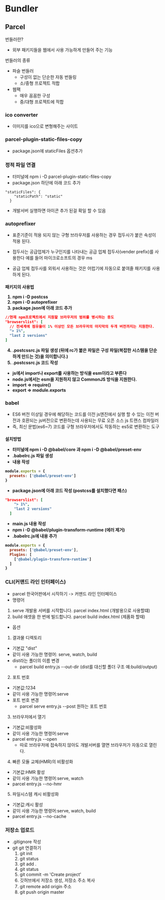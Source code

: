 # Bundler

## Parcel

번들러란?

- 외부 패키지들을 웹에서 사용 가능하게 만들어 주는 기능

번들러의 종류

- 파슬 번들러
  - 구성이 없는 단순한 자동 번들링
  - 소/중형 프로젝트 적합
- 웹팩
  - 매우 꼼꼼한 구성
  - 중/대형 프로젝트에 적합

### ico converter

- 이미지를 ico으로 변형해주는 사이트

### parcel-plugin-static-files-copy

- package.json에 staticFiles 옵션추가


### 정적 파일 연결

- 터미널에 npm i -D parcel-plugin-static-files-copy
- package.json 하단에 아래 코드 추가
```
"staticFiles": {
    "staticPath": "static"
  }
```
- 개발서버 실행하면 아이콘 추가 된걸 확일 할 수 있음

### autoprefixer

- 표준기준이 적용 되지 않는 구형 브라우저를 사용하는 경우 접두사가 붙은 속성이 적용 된다.
- 접두사는 공급업체가 누구인지를 나타내는 공급 업체 접두사(vender prefix)를 사용한다 예를 들어 마이크로소프트의 경우 ms

- 공급 업체 접두사를 외워서 사용하는 것은 어럽기에 자동으로 붙여줄 패키지를 사용하게 된다.

<h4>패키지의 사용법

1. npm i -D postcss
2. npm i -D autoprefixer
3. package.json에 아래 코드 추가
```json
//현재 npm프로젝트에서 지원할 브라우저의 범위를 병시하는 용도 
"browserslist": [
  // 전세계에 점유율이 1% 이상인 모든 브라우저의 마지막의 두개 버전까지는 지원한다.
  "> 1%",
  "last 2 versions"
]
```
4. .postcssrc.js 파일 생성 (뒤에 rc가 붙은 파일은 구성 파일(복잡한 시스템을 단순하게 만드는 것)을 의미합니다.)
5. .postcssrc.js 코드 작성

- js에서 import나 export를 사용하는 방식을 esm이라고 부른다
- node.js에서는 esm을 지원하지 않고 CommonJS 방식을 지원한다.
- import => require()
- export => module.exports

### babel

- ES6 버전 이상일 경우에 해당하는 코드를 이전 js엔진에서 실행 할 수 있는 이전 버전과 호환되는 js버전으로 변환하는데 사용되는 무료 오픈 소스 js 트랜스 컴파일러
- 즉, 최신 문법(es6~7) 코드를 구형 브라우저에서도 작동하는 es5로 변환하는 도구

<h4>설치방법

- 터미널에 npm i -D @babel/core 과 npm i -D @babel/preset-env
- .babelrc.js 파일 생성
- 내용 작성
```js
module.exports = {
  presets: ['@babel/preset-env']
}
```
- package.json에 아래 코드 작성 (postcss를 설치했다면 패스)
```json
"browserslist": [
    "> 1%",
    "last 2 versions"
  ]
```
- main.js 내용 작성
- npm i -D @babel/plugin-transform-runtime (에러 제거)
- .babelrc.js에 내용 추가
```js
module.exports = {
  presets: ['@babel/preset-env'],
  Plugins: [
    ['@babel/plugin-transform-runtime']
  ]
}
```

### CLI(커맨드 라인 인터페이스)

- parcel 한국어판에서 시작하기 -> 커맨드 라인 인터페이스
- 명령어
1. serve 개발용 서버를 시작합니다. parcel index.html (개발용으로 사용할떄)
2. build 애셋을 한 번에 빌드합니다. parcel build index.html (제품화 할때)
- 옵션
1. 결과물 디렉토리
  - 기본값 "dist"
  - 같이 사용 가능한 명령어: serve, watch, build
  - dist라는 폴더의 이름 변경
    - parcel build entry.js --out-dir (dist를 대신할 폴더 구조 예:build/output)
2. 포트 번호
  - 기본값:1234
  - 같이 사용 가능한 명령어:serve
  - 포트 번호 변경
    - parcel serve entry.js --post 원하는 포트 번호
3. 브라우저에서 열기
  - 기본값:비활성화
  - 같이 사용 가능한 명령어:serve
  - parcel entry.js --open
    - 따로 브라우저에 접속하지 않아도 개발서버를 열면 브라우저가 자동으로 열린다.
4. 빠른 모듈 교체(HMR)의 비활성화
  - 기본값:HMR 활성
  - 같이 사용 가능한 명령어:serve, watch
  - parcel entry.js --no-hmr
5. 파일시스템 캐시 비활성화
  - 기본값:캐시 활성
  - 같이 사용 가능한 명령어:serve, watch, build
  - parcel entry.js --no-cache

### 저장소 업로드

- .gitignore 작성
- git git 연결하기
  1. git init
  2. git status
  3. git add .
  4. git status
  5. git commit -m 'Create project'
  6. 깃허브에서 저장소 생성, 저장소 주소 복사
  7. git remote add origin 주소
  8. git push origin master


 